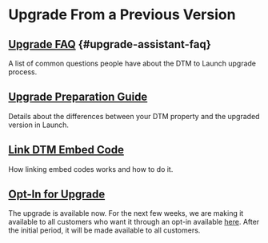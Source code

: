 # Upgrade From a Previous Version

## [Upgrade FAQ](upgrade-faq.md) {#upgrade-assistant-faq}

A list of common questions people have about the DTM to Launch upgrade process.

## [Upgrade Preparation Guide](upgrade-preparation-guide.md)

Details about the differences between your DTM property and the upgraded version in Launch.[​](upgrade-faq.md)

## [Link DTM Embed Code](link-dtm-embed-code.md)

How linking embed codes works and how to do it.

## [Opt-In for Upgrade](https://adobe.allegiancetech.com/surveys/69K2XN/)

The upgrade is available now. For the next few weeks, we are making it available to all customers who want it through an opt-in available [here](https://adobe.allegiancetech.com/surveys/69K2XN/). After the initial period, it will be made available to all customers.

